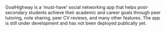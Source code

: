 GoalHighway is a 'must-have' social networking app that helps post-secondary students achieve their academic and career
goals through peer tutoring, note sharing, peer CV reviews, and many other features. The app is still under development and has not been deployed publically yet.